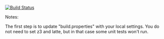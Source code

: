 [![Build Status](https://travis-ci.org/clariceDB/green.svg?branch=master)](https://travis-ci.org/clariceDB/green?branch=master)

Notes:

The first step is to update "build.properties" with your local
settings.  You do not need to set z3 and latte, but in that case
some unit tests won't run.
